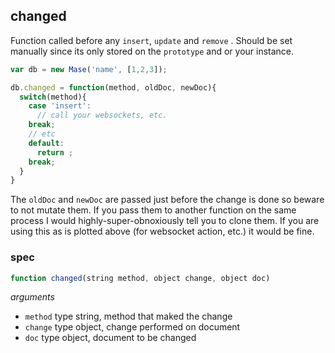 ## changed

Function called before any `insert`, `update` and `remove` .
Should be set manually since its only stored on the `prototype`
and or your instance.

```js
var db = new Mase('name', [1,2,3]);

db.changed = function(method, oldDoc, newDoc){
  switch(method){
    case 'insert':
      // call your websockets, etc.
    break;
    // etc
    default:
      return ;
    break;
  }
}
```

The `oldDoc` and `newDoc` are passed just before the change is done
 so beware to not mutate them. If you pass them to another function on the
 same process I would highly-super-obnoxiously tell you to clone them.
 If you are using this as is plotted above (for websocket action, etc.)
 it would be fine.

### spec

```js
function changed(string method, object change, object doc)
```

_arguments_
 - `method` type string, method that maked the change
 - `change` type object, change performed on document
 - `doc` type object, document to be changed
